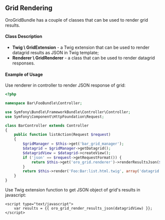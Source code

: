 Grid Rendering
--------------

OroGridBundle has a couple of classes that can be used to render grid results.

#### Class Description

* **Twig \ GridExtension** - a Twig extension that can be used to render datagrid results as JSON in Twig template;
* **Renderer \ GridRenderer** - a class that can be used to render datagrid responses.

#### Example of Usage

Use renderer in controller to render JSON response of grid:

``` php
<?php

namespace Bar\FooBundle\Controller;

use Symfony\Bundle\FrameworkBundle\Controller\Controller;
use Symfony\Component\HttpFoundation\Request;

class BarController extends Controller
{
    public function listAction(Request $request)
    {
        $gridManager = $this->get('bar_grid_manager');
        $datagrid = $gridManager->getDatagrid();
        $datagridView = $datagrid->createView();
        if ('json' == $request->getRequestFormat()) {
            return $this->get('oro_grid.renderer')->renderResultsJson($datagridView);
        }
        return $this->render('Foo:Bar:list.html.twig', array('datagrid' => $datagridView));
    }
}
```

Use Twig extension function to get JSON object of grid's results in javascript:

```
<script type="text/javascript">
    var results = {{ oro_grid_render_results_json(datagridView) }};
</script>
```
